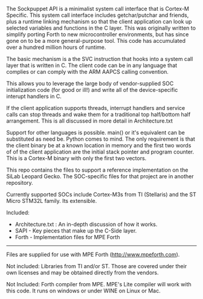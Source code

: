 The Sockpuppet API is a minimalist system call interface that is Cortex-M Specific.
This system call interface includes getchar/putchar and friends, plus a runtime linking
mechanism so that the client application can look up selected variables and functions
in the C layer.   This was originally written to simplify porting Forth to new
microcontroller environments, but has since gone on to be a more general-purpose tool.
This code has accumulated over a hundred million hours of runtime.

The basic mechanism is a the SVC instruction that hooks into a system call
layer that is written in C.   The client code can be in any language that 
complies or can comply with the ARM AAPCS calling convention.

This allows you to leverage the large body of vendor-supplied SOC initialization
code (for good or ill!) and write all of the device-specific interupt handlers in C.

If the client application supports threads, interrupt handlers and service calls
can stop threads and wake them for a traditional top half/bottom half arrangement.
This is all discussed in more detail in Architecture.txt

Support for other languages is possible.   main() or it's equivalent can
be substituted as need be. Python comes to mind. The only requirement is that
the client binary be at a known location in memory and the first two words of of the
client application are the initial stack pointer and program counter.  This is a
Cortex-M binary with only the first two vectors.

This repo contains the files to support a reference implementation on the SiLab
Leopard Gecko.  The SOC-specific files for that project are in another repository.

Currently supported SOCs include Cortex-M3s from TI (Stellaris) and
the ST Micro STM32L family.   Its extensible.

Included:
- Architecture.txt : An in-depth discussion of how it works.
- SAPI - Key pieces that make up the C-Side layer.
- Forth - Implementation files for MPE Forth

----------------------
Files are supplied for use with MPE Forth (http://www.mpeforth.com).

Not included:  Libraries from TI and/or ST.   Those are covered
under their own licenses and may be obtained directly from the
vendors.

Not Included: Forth compiler from MPE.  MPE's Lite compiler will work
with this code.  It runs on windows or under WINE on Linux or Mac.


